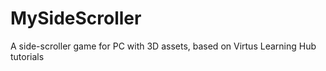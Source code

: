 # MySideScroller
 A side-scroller game for PC with 3D assets, based on Virtus Learning Hub tutorials
